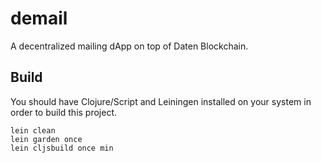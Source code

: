 # demail

A decentralized mailing dApp on top of Daten Blockchain.

## Build

You should have Clojure/Script and Leiningen installed on your system in order
to build this project.

```
lein clean
lein garden once
lein cljsbuild once min
```
